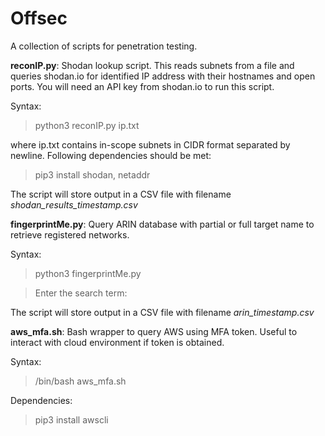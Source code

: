 # Offsec

A collection of scripts for penetration testing.

**reconIP.py**: Shodan lookup script. This reads subnets from a file and queries shodan.io for identified IP address with their hostnames and open ports. You will need an API key from shodan.io to run this script.

Syntax:
> python3 reconIP.py ip.txt

where ip.txt contains in-scope subnets in CIDR format separated by newline. Following dependencies should be met:
> pip3 install shodan, netaddr

The script will store output in a CSV file with filename *shodan_results_timestamp.csv*

**fingerprintMe.py**: Query ARIN database with partial or full target name to retrieve registered networks.

Syntax:
> python3 fingerprintMe.py

> Enter the search term:

The script will store output in a CSV file with filename *arin_timestamp.csv*

**aws_mfa.sh**: Bash wrapper to query AWS using MFA token. Useful to interact with cloud environment if token is obtained.

Syntax:
> /bin/bash aws_mfa.sh

Dependencies:
> pip3 install awscli